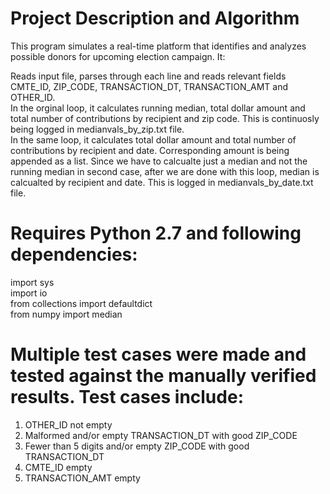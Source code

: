 # Project Description and Algorithm 

This program simulates a real-time platform that identifies and analyzes possible donors for upcoming election campaign. It: </br>

Reads input file, parses through each line and reads relevant fields CMTE_ID, ZIP_CODE, TRANSACTION_DT, TRANSACTION_AMT and OTHER_ID. </br>
In the orginal loop, it calculates running median, total dollar amount and total number of contributions by recipient and zip code. This is continuosly being logged in medianvals_by_zip.txt file. </br>
In the same loop, it calculates total dollar amount and total number of contributions by recipient and date. Corresponding amount is being appended as a list. Since we have to calcualte just a median and not the running median in second case, after we are done with this loop, median is calcualted by recipient and date. This is logged in medianvals_by_date.txt file.</br>
# Requires Python 2.7 and following dependencies:<br />
import sys <br />
import io <br />
from collections import defaultdict <br />
from numpy import median <br /> 
# Multiple test cases were made and tested against the manually verified results. Test cases include: <br />
1. OTHER_ID not empty <br />
2. Malformed and/or empty TRANSACTION_DT with good ZIP_CODE <br />
3. Fewer than 5 digits and/or empty ZIP_CODE with good TRANSACTION_DT <br />
4. CMTE_ID empty <br />
5. TRANSACTION_AMT empty 
